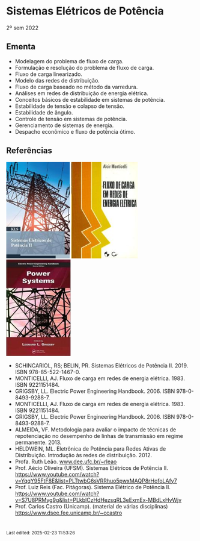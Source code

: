 # Sistemas Elétricos de Potência

2º sem 2022

## Ementa

- Modelagem do problema de fluxo de carga.
- Formulação e resolução do problema de fluxo de carga.
- Fluxo de carga linearizado.
- Modelo das redes de distribuição.
- Fluxo de carga baseado no método da varredura.
- Análises em redes de distribuição de energia elétrica.
- Conceitos básicos de estabilidade em sistemas de potência.
- Estabilidade de tensão e colapso de tensão.
- Estabilidade de ângulo.
- Controle de tensão em sistemas de potência.
- Gerenciamento de sistemas de energia.
- Despacho econômico e fluxo de potência ótimo.

## Referências

![](img/schincariol.jpg) ![](img/monticelli.jpg) ![](img/grigsby.jpg)

- SCHINCARIOL, RS; BELIN, PR. Sistemas Elétricos de Potência II. 2019. ISBN 978-85-522-1467-0.
- MONTICELLI, AJ. Fluxo de carga em redes de energia elétrica. 1983. ISBN 9221151484.
- GRIGSBY, LL. Electric Power Engineering Handbook. 2006. ISBN 978-0-8493-9288-7.
- MONTICELLI, AJ. Fluxo de carga em redes de energia elétrica. 1983. ISBN 9221151484.
- GRIGSBY, LL. Electric Power Engineering Handbook. 2006. ISBN 978-0-8493-9288-7.
- ALMEIDA, VF. Metodologia para avaliar o impacto de técnicas de repotenciação no desempenho de linhas de transmissão em regime permanente. 2013.
- HELDWEIN, ML. Eletrônica de Potência para Redes Ativas de Distribuição. Introdução às redes de distribuição. 2012.
- Profa. Ruth Leão. www.dee.ufc.br/~rleao
- Prof. Aécio Oliveira (UFSM). Sistemas Elétricos de Potência II. <https://www.youtube.com/watch?v=YqqY95FtF8E&list=PLTtwbG6sVRRhuo5pwxMAQP8rHofoLAfy7>
- Prof. Luiz Reis (Fac. Pitágoras). Sistema Elétrico de Potência II. <https://www.youtube.com/watch?v=S7U8PRMyg9g&list=PLkblCzHdHezsqRL3eExmEx-MBdLxHvWjv>
- Prof. Carlos Castro (Unicamp). (material de várias disciplinas) <https://www.dsee.fee.unicamp.br/~ccastro>


<br><sub>Last edited: 2025-02-23 11:53:26</sub>
